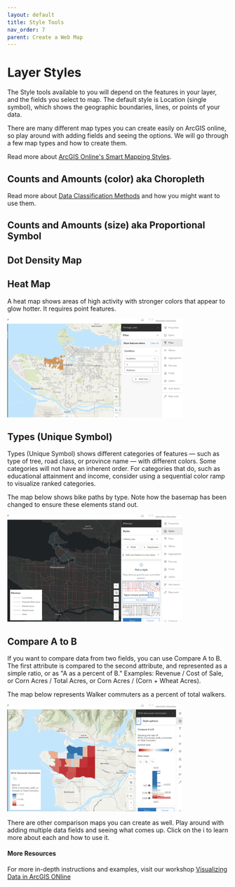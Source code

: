 ```yaml
---
layout: default
title: Style Tools
nav_order: 7
parent: Create a Web Map
---
```


# Layer Styles
The Style tools available to you will depend on the features in your layer, and the fields you select to map. The default style is Location (single symbol), which shows the geographic boundaries, lines, or points of your data.
 
There are many different map types you can create easily on ArcGIS online, so play around with adding fields and seeing the options. We will go through a few map types and how to create them.

Read more about [ArcGIS Online's Smart Mapping Styles](https://doc.arcgis.com/en/arcgis-online/create-maps/apply-styles-mv.htm).

## Counts and Amounts (color) aka Choropleth


Read more about [Data Classification Methods](https://pro.arcgis.com/en/pro-app/latest/help/mapping/layer-properties/data-classification-methods.htm) and how you might want to use them.


## Counts and Amounts (size) aka Proportional Symbol

## Dot Density Map

## Heat Map
A heat map shows areas of high activity with stronger colors that appear to glow hotter. It requires point features.

<img src="images/Filter_Heritage.png" alt="fig1" style="width:400px;"/>

## Types (Unique Symbol)
Types (Unique Symbol) shows different categories of features — such as type of tree, road class, or province name — with different colors. Some categories will not have an inherent order. For categories that do, such as educational attainment and income, consider using a sequential color ramp to visualize ranked categories.

The map below shows bike paths by type. Note how the basemap has been changed to ensure these elements stand out.

<img src="images/TypeUnique.png" alt="fig1" style="width:400px;"/>

## Compare A to B
If you want to compare data from two fields, you can use Compare A to B. The first attribute is compared to the second attribute, and represented as a simple ratio, or as "A as a percent of B." Examples: Revenue / Cost of Sale, or Corn Acres / Total Acres, or Corn Acres / (Corn + Wheat Acres).

The map below represents Walker commuters as a percent of total walkers.

<img src="images/ConpareMap.png" alt="fig1" style="width:400px;"/>

There are other comparison maps you can create as well. Play around with adding multiple data fields and seeing what comes up. Click on the i to learn more about each and how to use it.

#### More Resources
For more in-depth instructions and examples, visit our workshop [Visualizing Data in ArcGIS ONline](https://ubc-library-rc.github.io/intro-AGOL/)
